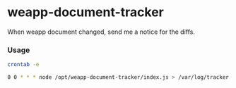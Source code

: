 # weapp-document-tracker

When weapp document changed, send me a notice for the diffs.


### Usage

```bash
crontab -e

0 0 * * * node /opt/weapp-document-tracker/index.js > /var/log/tracker.log
```
